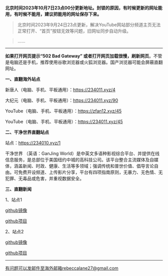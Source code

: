 **北京时间2023年10月7日23点00分更新地址。封锁的原因，有时候更新的网址能用，有时候不能用，建议把能用的网址保存下来。**

> 北京时间2023年9月24日23点更新，解决YouTube网站部分频道主页无法正常打开、“首页”按钮无效等问题，旧网址同步自动升级。

> ......

***

**如果打开网页提示“502 Bad Gateway” 或者打开网页加载很慢，刷新网页**。不管是电脑还是手机，推荐使用谷歌浏览器或火狐浏览器。国产浏览器可能会屏蔽直翻网址。

**一、直翻海外站点**

新唐人（电脑、手机、平板通用）：https://234011.xyz/4

大纪元（电脑、手机、平板通用）：https://234011.xyz/90

YouTube（电脑、手机、平板通用）：https://zfan12.xyz/45

YouTube（电脑、手机、平板通用）：https://234011.xyz/45

**二、干净世界直翻站点**

站点：https://234010.xyz/1

干净世界 （英语：GanJing World）是中英文多语种影视综合平台、并提供在线信息服务，是总部位于美国纽约中城的高科技公司。该平台整合主流媒体及自媒体，涵盖新闻、时政、健康、生活等多领域；强调传统和普世价值、倡导言论自由。可免费开设频道、上传影片分享，平台有四项指南原则，无暴力、无色情、无犯罪、无毒品或危害，并重视数据安全。


**三、直翻新闻**

1、站点1

[github镜像](https://freek1.xyz/epic-marker/epoch-news/blob/master/README.md)

[github项目](https://github.com/epic-marker/epoch-news/blob/master/README.md)

2、站点2

[github镜像](https://freek1.xyz/duty-machine/news/blob/main/README.md)

[github项目](https://github.com/duty-machine/news/blob/main/README.md)

***


有问题可以发邮件至海外邮箱rebeccalane27@gmail.com